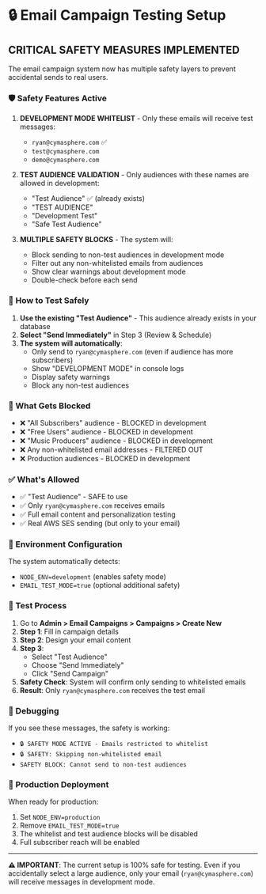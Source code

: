 # 🔒 Email Campaign Testing Setup

## CRITICAL SAFETY MEASURES IMPLEMENTED

The email campaign system now has multiple safety layers to prevent accidental sends to real users.

### 🛡️ Safety Features Active

1. **DEVELOPMENT MODE WHITELIST** - Only these emails will receive test messages:
   - `ryan@cymasphere.com` ✅ 
   - `test@cymasphere.com` 
   - `demo@cymasphere.com`

2. **TEST AUDIENCE VALIDATION** - Only audiences with these names are allowed in development:
   - "Test Audience" ✅ (already exists)
   - "TEST AUDIENCE"
   - "Development Test" 
   - "Safe Test Audience"

3. **MULTIPLE SAFETY BLOCKS** - The system will:
   - Block sending to non-test audiences in development mode
   - Filter out any non-whitelisted emails from audiences
   - Show clear warnings about development mode
   - Double-check before each send

### 🧪 How to Test Safely

1. **Use the existing "Test Audience"** - This audience already exists in your database
2. **Select "Send Immediately"** in Step 3 (Review & Schedule)
3. **The system will automatically**:
   - Only send to `ryan@cymasphere.com` (even if audience has more subscribers)
   - Show "DEVELOPMENT MODE" in console logs
   - Display safety warnings
   - Block any non-test audiences

### 🚨 What Gets Blocked

- ❌ "All Subscribers" audience - BLOCKED in development
- ❌ "Free Users" audience - BLOCKED in development  
- ❌ "Music Producers" audience - BLOCKED in development
- ❌ Any non-whitelisted email addresses - FILTERED OUT
- ❌ Production audiences - BLOCKED in development

### ✅ What's Allowed

- ✅ "Test Audience" - SAFE to use
- ✅ Only `ryan@cymasphere.com` receives emails
- ✅ Full email content and personalization testing
- ✅ Real AWS SES sending (but only to your email)

### 🔧 Environment Configuration

The system automatically detects:
- `NODE_ENV=development` (enables safety mode)
- `EMAIL_TEST_MODE=true` (optional additional safety)

### 📧 Test Process

1. Go to **Admin > Email Campaigns > Campaigns > Create New**
2. **Step 1**: Fill in campaign details
3. **Step 2**: Design your email content  
4. **Step 3**: 
   - Select "Test Audience" 
   - Choose "Send Immediately"
   - Click "Send Campaign"
5. **Safety Check**: System will confirm only sending to whitelisted emails
6. **Result**: Only `ryan@cymasphere.com` receives the test email

### 🐛 Debugging

If you see these messages, the safety is working:
- `🔒 SAFETY MODE ACTIVE - Emails restricted to whitelist`
- `🔒 SAFETY: Skipping non-whitelisted email`
- `SAFETY BLOCK: Cannot send to non-test audiences`

### 🚀 Production Deployment

When ready for production:
1. Set `NODE_ENV=production`
2. Remove `EMAIL_TEST_MODE=true` 
3. The whitelist and test audience blocks will be disabled
4. Full subscriber reach will be enabled

---

**⚠️ IMPORTANT**: The current setup is 100% safe for testing. Even if you accidentally select a large audience, only your email (`ryan@cymasphere.com`) will receive messages in development mode. 